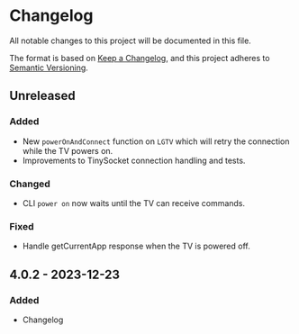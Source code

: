 # Changelog

All notable changes to this project will be documented in this file.

The format is based on [Keep a Changelog](https://keepachangelog.com/en/1.0.0/),
and this project adheres to [Semantic Versioning](https://semver.org/spec/v2.0.0.html).

## Unreleased

### Added

- New `powerOnAndConnect` function on `LGTV` which will retry the connection
  while the TV powers on.
- Improvements to TinySocket connection handling and tests.

### Changed

- CLI `power on` now waits until the TV can receive commands.

### Fixed

- Handle getCurrentApp response when the TV is powered off.

## 4.0.2 - 2023-12-23

### Added

- Changelog
